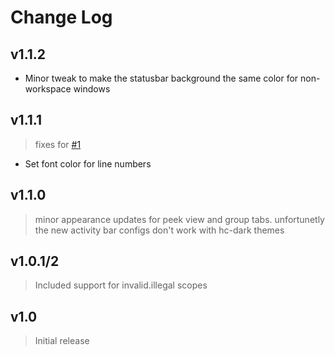 # Change Log

## v1.1.2

- Minor tweak to make the statusbar background the same color for non-workspace windows

## v1.1.1
> fixes for [#1](https://github.com/soulshined/Visual-Studio-Code-Naysayer88-Color-Theme/issues/1)

- Set font color for line numbers

## v1.1.0
> minor appearance updates for peek view and group tabs. unfortunetly the new activity bar configs don't work with hc-dark themes

## v1.0.1/2
> Included support for invalid.illegal scopes

## v1.0
> Initial release



